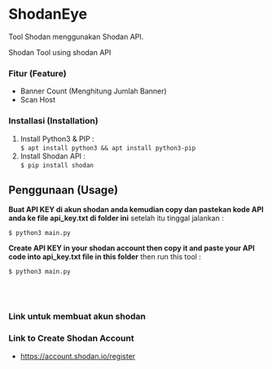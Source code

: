 # ShodanEye
Tool Shodan menggunakan Shodan API.

Shodan Tool using shodan API

### Fitur (Feature)
- Banner Count (Menghitung Jumlah Banner)
- Scan Host 

### Installasi (Installation)
1. Install Python3 & PIP : <br>
`$ apt install python3 && apt install python3-pip`
2. Install Shodan API : <br>
`$ pip install shodan`

## Penggunaan (Usage)
**Buat API KEY di akun shodan anda kemudian copy
dan pastekan kode API anda ke file api_key.txt di folder ini**
setelah itu tinggal jalankan :

`$ python3 main.py`

**Create API KEY in your shodan account then copy it 
and paste your API code into api_key.txt file in this 
folder** then run this tool :

`$ python3 main.py`

<br><br>
### Link untuk membuat akun shodan
### Link to Create Shodan Account
- https://account.shodan.io/register
